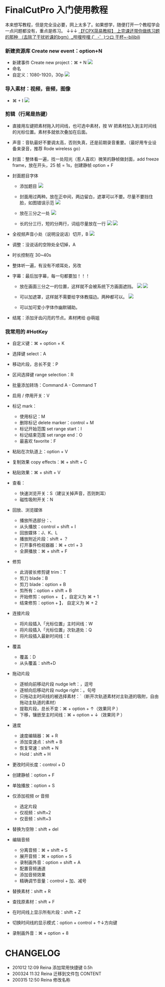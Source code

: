 # FinalCutPro 入门使用教程 

本来想写教程，但是完全没必要，网上太多了。如果想学，随便打开一个教程学会一点问题都没有，重点是练习。
↓↓↓
[【FCPX简易教程】 上完课还带你做练习题的那种 （去除了干扰听课的bgm）_哔哩哔哩 (゜-゜)つロ 干杯~-bilibili](https://www.bilibili.com/video/av13322032?from=search&seid=13748969167424375892)


### 新建资源库 Create new event：option+N
- 新建事件 Create new project：⌘ + N 
![](https://tva1.sinaimg.cn/large/006tNbRwly1g9fucglnhuj31c00u0qv7.jpg)
- 命名
- 自定义：1080-1920，30p
![](https://tva1.sinaimg.cn/large/006tNbRwly1g9fugsqzglj31oe0u0npe.jpg)


### 导入素材：视频，音频，图像
- ⌘ + I
![](https://tva1.sinaimg.cn/large/006tNbRwly1g9fulnftkbj31340u0x6p.jpg)

  
### 剪辑（行尾是热键）
- 直接用左键把素材拖入时间线，也可选中素材，按 W 把素材加入到主时间线的光标位置。素材多就依次叠加在后面。

- 声音：音轨最好不要调太高，否则失真，还是前期录音重要。（最好用专业设备来录音，推荐 Rode wireless go）

- 封面：整体看一遍，找一处阳光（惹人喜欢）微笑的静帧做封面，add freeze frame，放在开头，25 帧 = 1s，创建静帧 option + F

- 封面题目字体
  - 添加题目
![](https://tva1.sinaimg.cn/large/006tNbRwly1g9fvdir22pj31di0u0npe.jpg)

  - 封面用过两种。放在正中间，两边留白，遮罩可以不要。尽量不要挡住脸，如图错误示范
![](https://tva1.sinaimg.cn/large/006tNbRwly1g9fvsqjau4j30es0qeqfp.jpg)

  - 放在三分之一处
![](https://tva1.sinaimg.cn/large/006tNbRwly1g9fweedhy2j30sm1eknpd.jpg)

  - 长的分三行，短的分两行，词组尽量放在一行
![](https://tva1.sinaimg.cn/large/006tNbRwly1g9fvnsafdqj30ku112q46.jpg)
![](https://tva1.sinaimg.cn/large/006tNbRwly1g9fvorcqalj30ku112t9o.jpg)

- 全视频声音小处（说明没说话）切开，B
![](https://tva1.sinaimg.cn/large/006tNbRwly1g9fuqrk9bjj30u013b4qp.jpg)

- 调整：没说话的空隙处全切掉，A 

- 时长控制在 30~40s

- 整体听一遍，有没有不顺耳处，另改

- 字幕：最后加字幕，每一句都要加！！！
  - 放在画面三分之一的位置，这样就不会被系统下方画面遮挡。
![](https://tva1.sinaimg.cn/large/006tNbRwly1g9fw9w5l6hj30sk1ewqv5.jpg)
![](https://tva1.sinaimg.cn/large/006tNbRwly1g9fw4w8999j30n01br4qp.jpg)

  - 可以加遮罩，这样就不需要给字体教描边。两种都可以。
![](https://tva1.sinaimg.cn/large/006tNbRwly1g9fwc78qq1j30sk1ewnpd.jpg)

  - 可以加可爱小字体作幽默辅助。

- 结尾：添加牙齿闪亮的节点。素材拷给 @萌姐


### 我常用的 #HotKey 
- 自定义键：⌘ + option + K

- 选择键 select：A

- 移动片段，总长不变：P

- 区间选择键 range selection：R

- 批量添加转场：Command A - Command T

- 启用 / 停⽤开关：V

- 标记 mark：
  - 使⽤标记：M
  - 删除标记 delete marker：control + M
  - 标记开始范围 set range start：I
  - 标记结束范围 set range end：O
  - 最喜欢 favorite：F

- 粘贴在次轨道上：option + V

- 复制效果 copy effects：⌘ + shift + C

- 粘贴效果：⌘ + shift + V

- 查看：
  - 快速浏览开关：S（建议关掉声音，否则刺耳）
  - 磁性吸附开关：N
  
- 回放、浏览媒体
  - 播放所选部分：、
  - 从头播放：control + shift + I 
  - 回放媒体：J、K、L
  - 播放附近片段：shift + ？
  - 打开事件检视器器：⌘ + ctrl + 3
  - 全屏播放：⌘ + shift + F 
  
- 修剪
  - 此消彼长修剪键 trim：T
  - 剪刀 blade：B
  - 剪刀 blade：option + B
  - 剪所有：option + shift + B
  - 开始修剪：option + 【 ，自定义为 ⌘ + 1
  - 结束修剪：option + 】， 自定义为 ⌘ + 2
  
- 连接片段
  - 将⽚段插入「光标位置」主时间线：W 
  - 将片段插入「光标位置」次轨道处：Q 
  - 将⽚段插入最新时间线：E 
  
- 覆盖
  - 覆盖：D
  - 从头覆盖：shift+D 
  
- 拖动片段
  - 逐帧向前移动片段 nudge left：，逗号
  - 逐帧向后移动片段 nudge right：。句号
  - 只拖动主时间线的被选择素材：`（断开次轨道素材对主轨道的吸附，自由拖动主轨道的素材）
  - 提取片段，总长不变：⌘ + option + ↑（效果同 P ）
  - 下移，镶嵌至主时间线：⌘ + option + ↓（效果同 P ）
  
- 速度
  - 速度编辑器：⌘ + R
  - 添加变速点：shift + B
  - 恢复常速：shift + N
  - Hold：shift + H
  
- 更改时间长度：control + D

- 创建静帧：option + F

- 单独播放：option + S 

- 仅添加视频 or 音频
  - 选定片段 
  - 仅视频：shift+2 
  - 仅⾳频：shift+3
  
- 替换为空隙：shift + del 

- 编辑⾳频
  - 分离音频：⌘ + shift + S
  - 展开音频：⌘ + option + S
  - 录制画外⾳：option + shift + A
  - 配置音频通道 
  - 添加音频效果
  - 精确调节音量：control + 加、减号

- 替换素材：shift + R

- 查找原素材：shift + F

- 在时间线上显示所有片段：shift + Z

- 切换时间线的显示模式：option + control + ↑↓方向键

- 录制画外音：⌘ + option + 8

# CHANGELOG
- 201012 12:09 Reina 添加常用快捷键  0.5h 
- 200324 11:32 Reina 迁移到文件包 CONTENT
- 200315 12:50 Reina 修改名称
